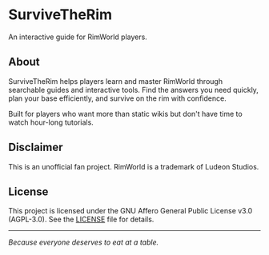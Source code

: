 # SurviveTheRim

An interactive guide for RimWorld players.

## About

SurviveTheRim helps players learn and master RimWorld through searchable guides and interactive tools. Find the answers you need quickly, plan your base efficiently, and survive on the rim with confidence.

Built for players who want more than static wikis but don't have time to watch hour-long tutorials.

## Disclaimer

This is an unofficial fan project. RimWorld is a trademark of Ludeon Studios.

## License

This project is licensed under the GNU Affero General Public License v3.0 (AGPL-3.0). See the [LICENSE](LICENSE) file for details.

---

_Because everyone deserves to eat at a table._
